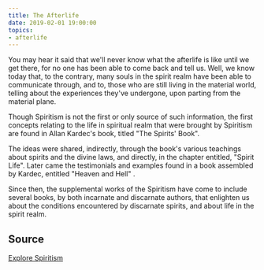 ```yaml
---
title: The Afterlife
date: 2019-02-01 19:00:00
topics:
- afterlife
---
```


You may hear it said that we'll never know what the afterlife is like until we
get there, for no one has been able to come back and tell us.  Well, we know
today that, to the contrary, many souls in the spirit realm have been able to
communicate through, and to, those who are still living in the material world,
telling about the experiences they've undergone, upon parting from the material
plane.

Though Spiritism is not the first or only source of such information, the first
concepts relating to the life in spiritual realm that were brought by Spiritism
are found in Allan Kardec's book, titled "The Spirits' Book".  

The ideas were shared, indirectly, through the book's various teachings about
spirits and the divine laws, and directly, in the chapter entitled, "Spirit
Life".  Later came the testimonials and examples found in a book assembled by
Kardec, entitled "Heaven and Hell" .  

Since then, the supplemental works of the Spiritism have come to include
several books, by both incarnate and discarnate authors, that enlighten us
about the conditions encountered by discarnate spirits, and about life in the
spirit realm.


## Source
[Explore Spiritism](http://explorespiritism.com/gw_LifeInTheSpiritRealm.htm)
